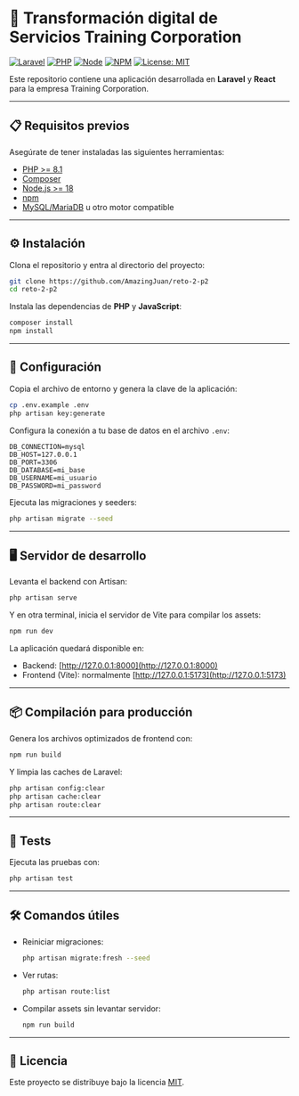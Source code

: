 # 🚀 Transformación digital de Servicios Training Corporation

[![Laravel](https://img.shields.io/badge/Laravel-10.x-red?style=flat&logo=laravel)](https://laravel.com/) 
[![PHP](https://img.shields.io/badge/PHP-%3E=8.1-blue?style=flat&logo=php)](https://www.php.net/) 
[![Node](https://img.shields.io/badge/Node.js-%3E=18-green?style=flat&logo=node.js)](https://nodejs.org/) 
[![NPM](https://img.shields.io/badge/npm-latest-CB3837?style=flat&logo=npm)](https://www.npmjs.com/) 
[![License: MIT](https://img.shields.io/badge/License-MIT-yellow.svg)](LICENSE)

Este repositorio contiene una aplicación desarrollada en **Laravel** y **React** para la empresa Training Corporation.

---

## 📋 Requisitos previos

Asegúrate de tener instaladas las siguientes herramientas:

- [PHP >= 8.1](https://www.php.net/)
- [Composer](https://getcomposer.org/)
- [Node.js >= 18](https://nodejs.org/)
- [npm](https://www.npmjs.com/)
- [MySQL/MariaDB](https://www.mysql.com/) u otro motor compatible

---

## ⚙️ Instalación

Clona el repositorio y entra al directorio del proyecto:

```bash
git clone https://github.com/AmazingJuan/reto-2-p2
cd reto-2-p2
```

Instala las dependencias de **PHP** y **JavaScript**:

```bash
composer install
npm install
```

---

## 🔑 Configuración

Copia el archivo de entorno y genera la clave de la aplicación:

```bash
cp .env.example .env
php artisan key:generate
```

Configura la conexión a tu base de datos en el archivo `.env`:

```env
DB_CONNECTION=mysql
DB_HOST=127.0.0.1
DB_PORT=3306
DB_DATABASE=mi_base
DB_USERNAME=mi_usuario
DB_PASSWORD=mi_password
```

Ejecuta las migraciones y seeders:

```bash
php artisan migrate --seed
```

---

## 🖥️ Servidor de desarrollo

Levanta el backend con Artisan:

```bash
php artisan serve
```

Y en otra terminal, inicia el servidor de Vite para compilar los assets:

```bash
npm run dev
```

La aplicación quedará disponible en:

- Backend: [http://127.0.0.1:8000](http://127.0.0.1:8000)
- Frontend (Vite): normalmente [http://127.0.0.1:5173](http://127.0.0.1:5173)

---

## 📦 Compilación para producción

Genera los archivos optimizados de frontend con:

```bash
npm run build
```

Y limpia las caches de Laravel:

```bash
php artisan config:clear
php artisan cache:clear
php artisan route:clear
```

---

## 🧪 Tests

Ejecuta las pruebas con:

```bash
php artisan test
```

---

## 🛠️ Comandos útiles

- Reiniciar migraciones:
  ```bash
  php artisan migrate:fresh --seed
  ```
- Ver rutas:
  ```bash
  php artisan route:list
  ```
- Compilar assets sin levantar servidor:
  ```bash
  npm run build
  ```

---

## 📜 Licencia

Este proyecto se distribuye bajo la licencia [MIT](LICENSE).
